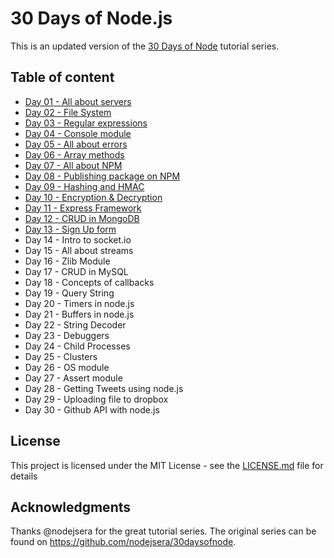 # 30 Days of Node.js

This is an updated version of the [30 Days of Node](https://github.com/nodejsera/30daysofnode) tutorial series.

## Table of content

- [Day 01 - All about servers](https://github.com/nielslange/30-days-of-node-js/tree/master/Day%2001%20-%20All%20about%20servers)
- [Day 02 - File System](https://github.com/nielslange/30-days-of-node-js/tree/master/Day%2002%20-%20File%20System)
- [Day 03 - Regular expressions](https://github.com/nielslange/30-days-of-node-js/tree/master/Day%2003%20-%20Regular%20expressions)
- [Day 04 - Console module](https://github.com/nielslange/30-days-of-node-js/tree/master/Day%2004%20-%20Console%20module)
- [Day 05 - All about errors](https://github.com/nielslange/30-days-of-node-js/tree/master/Day%2005%20-%20All%20about%20errors)
- [Day 06 - Array methods](https://github.com/nielslange/30-days-of-node-js/tree/master/Day%2006%20-%20Array%20methods)
- [Day 07 - All about NPM](https://github.com/nielslange/30-days-of-node-js/tree/master/Day%2007%20-%20All%20about%20NPM)
- [Day 08 - Publishing package on NPM](https://github.com/nielslange/30-days-of-node-js/tree/master/Day%2008%20-%20Publishing%20package%20on%20NPM)
- [Day 09 - Hashing and HMAC](https://github.com/nielslange/30-days-of-node-js/tree/master/Day%2009%20-%20Hashing%20and%20HMAC)
- [Day 10 - Encryption & Decryption](https://github.com/nielslange/30-days-of-node-js/tree/master/Day%2010%20-%20Encryption%20%26%20Decryption)
- [Day 11 - Express Framework](https://github.com/nielslange/30-days-of-node-js/tree/master/Day%2011%20-%20Express%20Framework)
- [Day 12 - CRUD in MongoDB](https://github.com/nielslange/30-days-of-node-js/tree/master/Day%2012%20-%20CRUD%20in%20MongoDB)
- [Day 13 - Sign Up form](https://github.com/nielslange/30-days-of-node-js/tree/master/Day%2013%20-%20Sign%20Up%20form)
- Day 14 - Intro to socket.io
- Day 15 - All about streams
- Day 16 - Zlib Module
- Day 17 - CRUD in MySQL
- Day 18 - Concepts of callbacks
- Day 19 - Query String
- Day 20 - Timers in node.js
- Day 21 - Buffers in node.js
- Day 22 - String Decoder
- Day 23 - Debuggers
- Day 24 - Child Processes
- Day 25 - Clusters
- Day 26 - OS module
- Day 27 - Assert module
- Day 28 - Getting Tweets using node.js
- Day 29 - Uploading file to dropbox
- Day 30 - Github API with node.js

## License
This project is licensed under the MIT License - see the [LICENSE.md](https://github.com/nielslange/30-days-of-node-js/blob/master/LICENSE.md) file for details

## Acknowledgments
Thanks @nodejsera for the great tutorial series. The original series can be found on https://github.com/nodejsera/30daysofnode.
